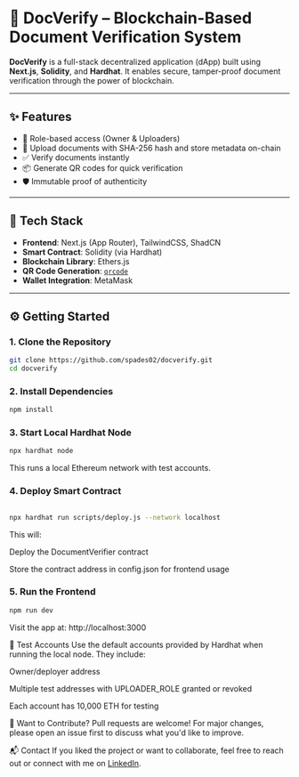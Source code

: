 # 📄 DocVerify – Blockchain-Based Document Verification System

**DocVerify** is a full-stack decentralized application (dApp) built using **Next.js**, **Solidity**, and **Hardhat**. It enables secure, tamper-proof document verification through the power of blockchain.

---

## ✨ Features

- 🔐 Role-based access (Owner & Uploaders)  
- 📁 Upload documents with SHA-256 hash and store metadata on-chain  
- ✅ Verify documents instantly  
- 📦 Generate QR codes for quick verification  
- 🛡️ Immutable proof of authenticity  

---

## 🚀 Tech Stack

- **Frontend**: Next.js (App Router), TailwindCSS, ShadCN  
- **Smart Contract**: Solidity (via Hardhat)  
- **Blockchain Library**: Ethers.js  
- **QR Code Generation**: [`qrcode`](https://www.npmjs.com/package/qrcode)  
- **Wallet Integration**: MetaMask  

---

## ⚙️ Getting Started

### 1. Clone the Repository

```bash
git clone https://github.com/spades02/docverify.git
cd docverify

```

### 2. Install Dependencies

```bash
npm install
```
### 3. Start Local Hardhat Node

```bash
npx hardhat node
```
This runs a local Ethereum network with test accounts.

### 4. Deploy Smart Contract

```bash

npx hardhat run scripts/deploy.js --network localhost
```
This will:

Deploy the DocumentVerifier contract

Store the contract address in config.json for frontend usage

### 5. Run the Frontend

```bash
npm run dev
```
Visit the app at: http://localhost:3000

🧪 Test Accounts
Use the default accounts provided by Hardhat when running the local node. They include:

Owner/deployer address

Multiple test addresses with UPLOADER_ROLE granted or revoked

Each account has 10,000 ETH for testing

📢 Want to Contribute?
Pull requests are welcome!
For major changes, please open an issue first to discuss what you'd like to improve.

📬 Contact
If you liked the project or want to collaborate, feel free to reach out or connect with me on [LinkedIn](https://www.linkedin.com/in/abdullah-develops).

